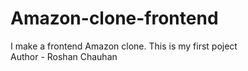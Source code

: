 # Amazon-clone-frontend
I make a frontend Amazon clone. This is my first poject
<br>
Author - Roshan Chauhan
